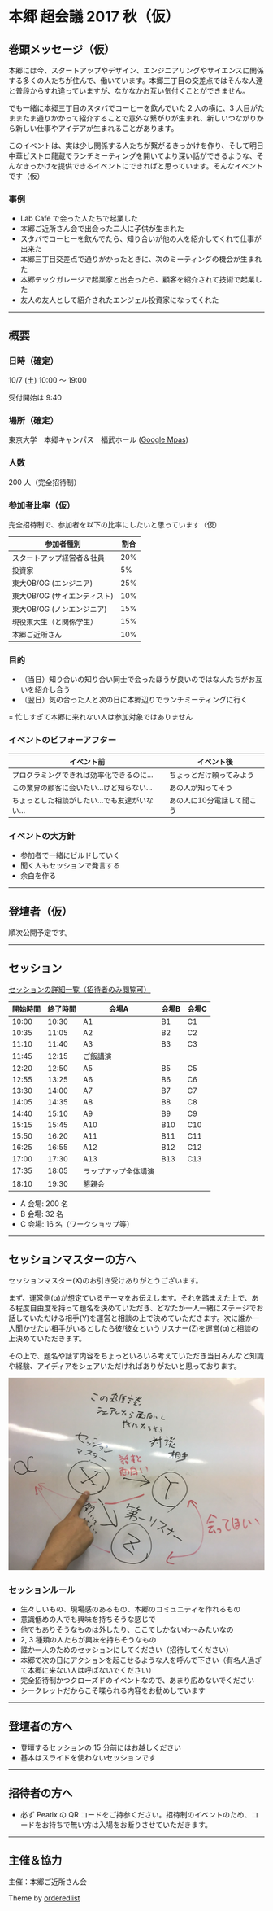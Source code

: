 # 本郷 超会議 2017 秋（仮）

## 巻頭メッセージ（仮）

本郷には今、スタートアップやデザイン、エンジニアリングやサイエンスに関係する多くの人たちが住んで、働いています。本郷三丁目の交差点ではそんな人達と普段からすれ違っていますが、なかなかお互い気付くことができません。

でも一緒に本郷三丁目のスタバでコーヒーを飲んでいた 2 人の横に、3 人目がたままたま通りかかって紹介することで意外な繋がりが生まれ、新しいつながりから新しい仕事やアイデアが生まれることがあります。

このイベントは、実は少し関係する人たちが繋がるきっかけを作り、そして明日中華ビストロ龍蔵でランチミーティングを開いてより深い話ができるような、そんなきっかけを提供できるイベントにできればと思っています。そんなイベントです（仮）


### 事例

- Lab Cafe で会った人たちで起業した
- 本郷ご近所さん会で出会った二人に子供が生まれた
- スタバでコーヒーを飲んでたら、知り合いが他の人を紹介してくれて仕事が出来た
- 本郷三丁目交差点で通りがかったときに、次のミーティングの機会が生まれた
- 本郷テックガレージで起業家と出会ったら、顧客を紹介されて技術で起業した
- 友人の友人として紹介されたエンジェル投資家になってくれた

----

## 概要

### 日時（確定）

10/7 (土) 10:00 〜 19:00 

受付開始は 9:40 

### 場所（確定）

東京大学　本郷キャンパス　福武ホール ([Google Mpas](https://goo.gl/maps/jZDg54whAGG2))

### 人数

200 人（完全招待制）

### 参加者比率（仮）

完全招待制で、参加者を以下の比率にしたいと思っています（仮）


|  参加者種別 | 割合 |
|  ------ | ------ |
|  スタートアップ経営者＆社員 | 20% |
|  投資家 | 5% |
|  東大OB/OG (エンジニア) | 25% |
|  東大OB/OG (サイエンティスト) | 10% |
|  東大OB/OG (ノンエンジニア) | 15% |
|  現役東大生（と関係学生） | 15% |
|  本郷ご近所さん | 10% |


### 目的

- （当日）知り合いの知り合い同士で会ったほうが良いのではな人たちがお互いを紹介し合う
- （翌日）気の合った人と次の日に本郷辺りでランチミーティングに行く

= 忙しすぎて本郷に来れない人は参加対象ではありません


### イベントのビフォーアフター

|  イベント前 | イベント後 |
|  ------ | ------ |
|  プログラミングできれば効率化できるのに… | ちょっとだけ頼ってみよう |
|  この業界の顧客に会いたい…けど知らない… | あの人が知ってそう |
|  ちょっとした相談がしたい…でも友達がいない… | あの人に10分電話して聞こう |


### イベントの大方針

- 参加者で一緒にビルドしていく
- 聞く人もセッションで発言する
- 余白を作る 

----

## 登壇者（仮）

順次公開予定です。

----

## セッション

[セッションの詳細一覧（招待者のみ閲覧可）](https://scrapbox.io/hongoclub2017fall/)

|  開始時間 | 終了時間 | 会場A | 会場B | 会場C |
|  ------ | ------ | ------ | ------ | ------ |
|  10:00 | 10:30 | A1 | B1 | C1 |
|  10:35 | 11:05 | A2 | B2 | C2 |
|  11:10 | 11:40 | A3 | B3 | C3 |
|  11:45 | 12:15 | ご飯講演  |
|  12:20 | 12:50 | A5 | B5 | C5 |
|  12:55 | 13:25 | A6 | B6 | C6 |
|  13:30 | 14:00 | A7 | B7 | C7 |
|  14:05 | 14:35 | A8 | B8 | C8 |
|  14:40 | 15:10 | A9 | B9 | C9 |
|  15:15 | 15:45 | A10 | B10 | C10 |
|  15:50 | 16:20 | A11 | B11 | C11  |
|  16:25 | 16:55 | A12 | B12 | C12 |
|  17:00 | 17:30 | A13 | B13 | C13 |
|  17:35 | 18:05 | ラップアップ全体講演 |
|  18:10 | 19:30 | 懇親会   |

- A 会場: 200 名
- B 会場: 32 名
- C 会場: 16 名（ワークショップ等）


----

## セッションマスターの方へ

セッションマスター(X)のお引き受けありがとうございます。

まず、運営側(α)が想定ているテーマをお伝えします。それを踏まえた上で、ある程度自由度を持って題名を決めていただき、どなたか一人一緒にステージでお話していただける相手(Y)を運営と相談の上で決めていただきます。次に誰か一人聞かせたい相手がいるとしたら彼/彼女というリスナー(Z)を運営(α)と相談の上決めていただきます。

その上で、題名や話す内容をちょっといろいろ考えていただき当日みんなと知識や経験、アイディアをシェアいただければありがたいと思っております。

![ルール](./images/xyz.JPG "ルール")

### セッションルール

- 生々しいもの、現場感のあるもの、本郷のコミュニティを作れるもの
- 意識低めの人でも興味を持ちそうな感じで
- 他でもありそうなものは外したり、ここでしかないわ〜みたいなの
- 2, 3 種類の人たちが興味を持ちそうなもの
- 誰か一人のためのセッションにしてください（招待してください）
- 本郷で次の日にアクションを起こせるような人を呼んで下さい（有名人過ぎて本郷に来ない人は呼ばないでください）
- 完全招待制かつクローズドのイベントなので、あまり広めないでください
- シークレットだからこそ喋られる内容をお勧めしています

----

## 登壇者の方へ

- 登壇するセッションの 15 分前にはお越しください
- 基本はスライドを使わないセッションです

----

## 招待者の方へ

- 必ず Peatix の QR コードをご持参ください。招待制のイベントのため、コードをお持ちで無い方は入場をお断りさせていただきます。

----

## 主催＆協力

主催：本郷ご近所さん会



Theme by [orderedlist](https://github.com/orderedlist)